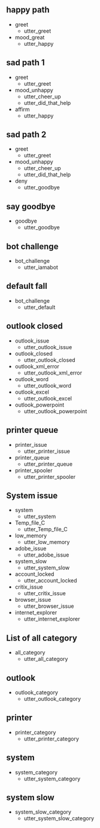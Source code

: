 ## happy path
* greet
  - utter_greet
* mood_great
  - utter_happy

## sad path 1
* greet
  - utter_greet
* mood_unhappy
  - utter_cheer_up
  - utter_did_that_help
* affirm
  - utter_happy

## sad path 2
* greet
  - utter_greet
* mood_unhappy
  - utter_cheer_up
  - utter_did_that_help
* deny
  - utter_goodbye

## say goodbye
* goodbye
  - utter_goodbye

## bot challenge
* bot_challenge
  - utter_iamabot
  
## default fall
* bot_challenge
  - utter_default
  
## outlook closed
* outlook_issue
  - utter_outlook_issue
* outlook_closed
  - utter_outlook_closed
* outlook_xml_error
  - utter_outlook_xml_error
* outlook_word
  - utter_outlook_word
* outlook_excel
  - utter_outlook_excel
* outlook_powerpoint
  - utter_outlook_powerpoint
  
## printer queue
* printer_issue
  - utter_printer_issue
* printer_queue
  - utter_printer_queue
* printer_spooler
  - utter_printer_spooler
  
## System issue
* system
  - utter_system
* Temp_file_C
  - utter_Temp_file_C
* low_memory
  - utter_low_memory
* adobe_issue
  - utter_adobe_issue
* system_slow
  - utter_system_slow
* account_locked
  - utter_account_locked
* critix_issue
  - utter_critix_issue
* browser_issue
  - utter_browser_issue
* internet_explorer
  - utter_internet_explorer

## List of all category
* all_category
  - utter_all_category
  
## outlook
* outlook_category
  - utter_outlook_category
  
## printer
* printer_category
  - utter_printer_category
  
## system
* system_category
  - utter_system_category
  
## system slow
* system_slow_category
  - utter_system_slow_category

